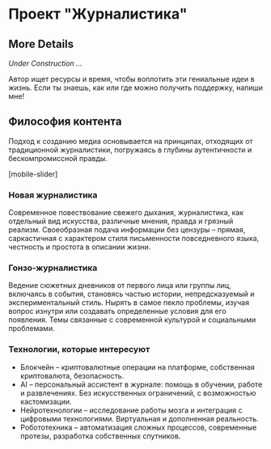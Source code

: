 # Проект "Журналистика"

## More Details

*Under Construction ...*

Автор ищет ресурсы и время, чтобы воплотить эти гениальные идеи в жизнь. Если ты знаешь, как или где можно получить поддержку, напиши мне!

## Философия контента

Подход к созданию медиа основывается на принципах, отходящих от традиционной журналистики, погружаясь в глубины аутентичности и бескомпромиссной правды.

[mobile-slider]

### Новая журналистика

Современное повествование свежего дыхания, журналистика, как отдельный вид искусства, различные мнения, правда и грязный реализм. Своеобразная подача информации без цензуры – прямая, саркастичная с характером стиля письменности повседневного языка, честность и простота в описании жизни.

### Гонзо-журналистика

Ведение сюжетных дневников от первого лица или группы лиц, включаясь в события, становясь частью истории, непредсказуемый и экспериментальный стиль. Нырять в самое пекло проблемы, изучая вопрос изнутри или создавать определенные условия для его появления. Темы связанные с современной культурой и социальными проблемами.

### Технологии, которые интересуют

- Блокчейн – криптовалютные операции на платформе, собственная криптовалюта, безопасность.
- AI – персональный ассистент в журнале: помощь в обучении, работе и развлечениях. Без искусственных ограничений, с возможностью кастомизации.
- Нейротехнологии – исследование работы мозга и интеграция с цифровыми технологиями. Виртуальная и дополненная реальность.
- Робототехника – автоматизация сложных процессов, современные протезы, разработка собственных спутников.